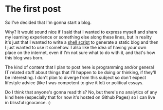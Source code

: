 # The first post

So I've decided that I'm gonna start a blog.

Why? It would sound nice if I said that I wanted to express myself and share my learning experience or something else along these lines,
but in reality it's just that I wanted to write a [shell script](https://github.com/GOKOP/static-blog-gen) to generate a static blog and then I just wanted to use it somehow.
I also like the idea of having your own place on the internet, even if I'm not sure what to do with it, and that's how this blog was born.

The kind of content that I plan to post here is programming and/or general IT related stuff about things that I'll happen to be doing or thinking, if they'll be interesting.
I don't plan to diverge from this subject so don't expect lifestyle advice (like I was competent to give it lol) or political essays.

Do I think that anyone's gonna read this? 
No, but there's no analytics of any kind here (especially that for now it's hosted on Github Pages) so I can live in blissful ignorance. :)
